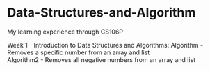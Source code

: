 # Data-Structures-and-Algorithm
My learning experience through CS106P

Week 1 - Introduction	to	Data	Structures	and	Algorithms:
Algorithm - Removes a specific number from an array and list  <br />
Algorithm2 - Removes all negative numbers from an array and list
